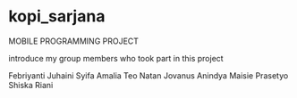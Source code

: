 # kopi_sarjana
MOBILE PROGRAMMING PROJECT

introduce my group members who took part in this project

Febriyanti Juhaini
Syifa Amalia
Teo Natan Jovanus
Anindya Maisie Prasetyo
Shiska Riani
